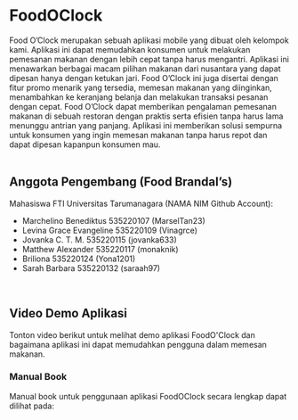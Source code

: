 # FoodOClock
Food O’Clock merupakan sebuah aplikasi mobile yang dibuat oleh kelompok kami. Aplikasi ini dapat memudahkan konsumen untuk melakukan pemesanan makanan dengan lebih cepat tanpa harus mengantri. Aplikasi ini menawarkan berbagai macam pilihan makanan dari nusantara yang dapat dipesan hanya dengan ketukan jari. Food O’Clock ini juga disertai dengan fitur promo menarik yang tersedia, memesan makanan yang diinginkan, menambahkan ke keranjang belanja dan melakukan transaksi pesanan dengan cepat.
Food O’Clock dapat memberikan pengalaman pemesanan makanan di sebuah restoran dengan praktis serta efisien tanpa harus lama menunggu antrian yang panjang. Aplikasi ini memberikan solusi sempurna untuk konsumen yang ingin memesan makanan tanpa harus repot dan dapat dipesan kapanpun konsumen mau.
<br />
<br />

## Anggota Pengembang (Food Brandal’s)
Mahasiswa FTI Universitas Tarumanagara
(NAMA   NIM     Github Account):
- Marchelino Benediktus		535220107 (MarselTan23)
- Levina Grace Evangeline 	535220109 (Vinagrce)
- Jovanka C. T. M.	 	535220115 (jovanka633)
- Matthew Alexander 		535220117 (monaknik)
- Briliona			535220124 (Yona1201)
- Sarah Barbara			535220132 (saraah97)
<br />

## Video Demo Aplikasi
Tonton video berikut untuk melihat demo aplikasi FoodO'Clock dan bagaimana aplikasi ini dapat memudahkan pengguna dalam memesan makanan.<br>

### Manual Book
Manual book untuk penggunaan aplikasi FoodOClock secara lengkap dapat dilihat pada:
<br />
<br />

